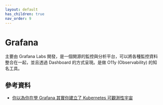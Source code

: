 ```yaml
---
layout: default
has_children: true
nav_order: 9
---
```


# Grafana

主要由 Grafana Labs 開發，是一個開源的監控與分析平台，可以將各種監控資料整合在一起，並且透過 Dashboard 的方式呈現。是做 O11y (Observability) 的知名工具。

## 參考資料

- [你以為你在學 Grafana 其實你建立了 Kubernetes 可觀測性宇宙](https://ithelp.ithome.com.tw/users/20149562/ironman/6674)

